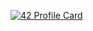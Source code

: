[![42 Profile Card](https://1337-readme-xi.vercel.app/api/profile?cursus=42cursus&email=hide&login=aalami)](https://github.com/mohouyizme/1337-readme)
